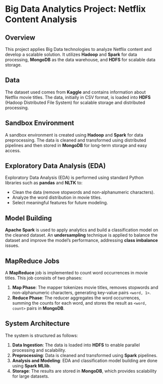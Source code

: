 
# Big Data Analytics Project: Netflix Content Analysis

## Overview  
This project applies Big Data technologies to analyze Netflix content and develop a scalable solution. It utilizes **Hadoop** and **Spark** for data processing, **MongoDB** as the data warehouse, and **HDFS** for scalable data storage.

## Data  
The dataset used comes from **Kaggle** and contains information about Netflix movie titles. The data, initially in CSV format, is loaded into **HDFS** (Hadoop Distributed File System) for scalable storage and distributed processing.

## Sandbox Environment  
A sandbox environment is created using **Hadoop** and **Spark** for data preprocessing. The data is cleaned and transformed using distributed pipelines and then stored in **MongoDB** for long-term storage and easy access.

## Exploratory Data Analysis (EDA)  
Exploratory Data Analysis (EDA) is performed using standard Python libraries such as **pandas** and **NLTK** to:
- Clean the data (remove stopwords and non-alphanumeric characters).
- Analyze the word distribution in movie titles.
- Select meaningful features for future modeling.

## Model Building  
**Apache Spark** is used to apply analytics and build a classification model on the cleaned dataset. An **undersampling** technique is applied to balance the dataset and improve the model’s performance, addressing **class imbalance** issues.

## MapReduce Jobs  
A **MapReduce** job is implemented to count word occurrences in movie titles. This job consists of two phases:
1. **Map Phase**: The mapper tokenizes movie titles, removes stopwords and non-alphanumeric characters, generating key-value pairs `<word, 1>`.
2. **Reduce Phase**: The reducer aggregates the word occurrences, summing the counts for each word, and stores the result as `<word, count>` pairs in **MongoDB**.

## System Architecture  
The system is structured as follows:
1. **Data Ingestion**: The data is loaded into **HDFS** to enable parallel processing and scalability.
2. **Preprocessing**: Data is cleaned and transformed using **Spark** pipelines.
3. **Analysis and Modeling**: EDA and classification model building are done using **Spark MLlib**.
4. **Storage**: The results are stored in **MongoDB**, which provides scalability for large datasets.

